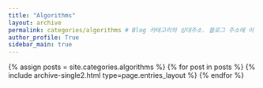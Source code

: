 ```yaml
---
title: "Algorithms"
layout: archive
permalink: categories/algorithms # Blog 카테고리의 상대주소. 블로그 주소에 이 부분 뒤에 적어주면 됨.
author_profile: True
sidebar_main: true
---
```



{% assign posts = site.categories.algorithms %}
{% for post in posts %} {% include archive-single2.html type=page.entries_layout %} {% endfor %}
